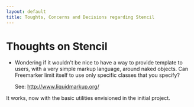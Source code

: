 ```yaml
---
layout: default
title: Toughts, Concerns and Decisions regarding Stencil
---
```


# Thoughts on Stencil

 * Wondering if it wouldn't be nice to have a way to provide template to users,
   with a very simple markup language, around naked objects. Can Freemarker
   limit itself to use only specific classes that you specify?

   See: http://www.liquidmarkup.org/

It works, now with the basic utilities envisioned in the initial project.
